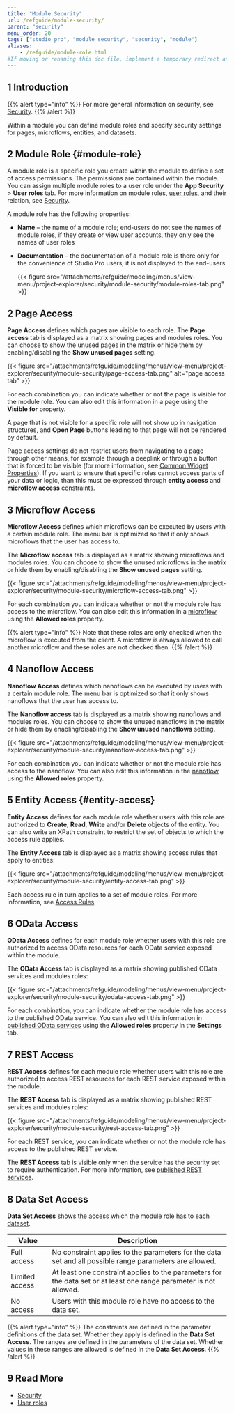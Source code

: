 ```yaml
---
title: "Module Security"
url: /refguide/module-security/
parent: "security"
menu_order: 20
tags: ["studio pro", "module security", "security", "module"]
aliases:
    - /refguide/module-role.html
#If moving or renaming this doc file, implement a temporary redirect and let the respective team know they should update the URL in the product. See Mapping to Products for more details. 
---
```


## 1 Introduction

{{% alert type="info" %}}
For more general information on security, see [Security](/refguide/security/).
{{% /alert %}}

Within a module you can define module roles and specify security settings for pages, microflows, entities, and datasets.

## 2 Module Role {#module-role}

A module role is a specific role you create within the module to define a set of access permissions. The permissions are contained within the module. You can assign multiple module roles to a user role under the **App Security** > **User roles** tab. For more information on module roles, [user roles](/refguide/user-roles/), and their relation, see [Security](/refguide/security/).

A module role has the following properties:

* **Name** – the name of a module role; end-users do not see the names of module roles, if they create or view user accounts, they only see the names of user roles
*  **Documentation** – the documentation of a module role is there only for the convenience of Studio Pro users, it is not displayed to the end-users

    {{< figure src="/attachments/refguide/modeling/menus/view-menu/project-explorer/security/module-security/module-roles-tab.png" >}}

## 2 Page Access

**Page Access** defines which pages are visible to each role. The **Page access** tab is displayed as a matrix showing pages and modules roles. You can choose to show the unused pages in the matrix or hide them by enabling/disabling the **Show unused pages** setting. 

{{< figure src="/attachments/refguide/modeling/menus/view-menu/project-explorer/security/module-security/page-access-tab.png" alt="page access tab" >}}

For each combination you can indicate whether or not the page is visible for the module role. You can also edit this information in a page using the **Visible for** property.

A page that is not visible for a specific role will not show up in navigation structures, and **Open Page** buttons leading to that page will not be rendered by default.

Page access settings do not restrict users from navigating to a page through other means, for example through a deeplink or through a button that is forced to be visible (for more information, see [Common Widget Properties](/refguide/common-widget-properties/)). If you want to ensure that specific roles cannot access parts of your data or logic, than this must be expressed through **entity access** and **microflow access** constraints.

## 3 Microflow Access

**Microflow Access** defines which microflows can be executed by users with a certain module role. The menu bar is optimized so that it only shows microflows that the user has access to. 

The **Microflow access** tab is displayed as a matrix showing microflows and modules roles. You can choose to show the unused microflows in the matrix or hide them by enabling/disabling the **Show unused pages** setting. 

{{< figure src="/attachments/refguide/modeling/menus/view-menu/project-explorer/security/module-security/microflow-access-tab.png" >}}

For each combination you can indicate whether or not the module role has access to the microflow. You can also edit this information in a [microflow](/refguide/microflow/) using the **Allowed roles** property.

{{% alert type="info" %}}
Note that these roles are only checked when the microflow is executed from the client. A microflow is always allowed to call another microflow and these roles are not checked then.
{{% /alert %}}

## 4 Nanoflow Access

**Nanoflow Access** defines which nanoflows can be executed by users with a certain module role. The menu bar is optimized so that it only shows nanoflows that the user has access to. 

The **Nanoflow access** tab is displayed as a matrix showing nanoflows and modules roles. You can choose to show the unused nanoflows in the matrix or hide them by enabling/disabling the **Show unused nanoflows** setting. 

{{< figure src="/attachments/refguide/modeling/menus/view-menu/project-explorer/security/module-security/nanoflow-access-tab.png" >}}

For each combination you can indicate whether or not the module role has access to the nanoflow. You can also edit this information in the [nanoflow](/refguide/nanoflow/) using the **Allowed roles** property.

## 5 Entity Access {#entity-access}

**Entity Access** defines for each module role whether users with this role are authorized to **Create**, **Read**, **Write** and/or **Delete** objects of the entity. You can also write an XPath constraint to restrict the set of objects to which the access rule applies.

The **Entity Access** tab is displayed as a matrix showing access rules that apply to entities:

{{< figure src="/attachments/refguide/modeling/menus/view-menu/project-explorer/security/module-security/entity-access-tab.png" >}}

Each access rule in turn applies to a set of module roles. For more information, see [Access Rules](/refguide/access-rules/).

## 6 OData Access 

**OData Access** defines for each module role whether users with this role are authorized to access OData resources for each OData service exposed within the module.

The **OData Access** tab is displayed as a matrix showing published OData services and modules roles:

{{< figure src="/attachments/refguide/modeling/menus/view-menu/project-explorer/security/module-security/odata-access-tab.png" >}}

For each combination, you can indicate whether the module role has access to the published OData service. You can also edit this information in [published OData services](/refguide/published-odata-services/) using the **Allowed roles** property in the **Settings** tab.

## 7 REST Access

**REST Access** defines for each module role whether users with this role are authorized to access REST resources for each REST service exposed within the module. 

The **REST Access** tab is displayed as a matrix showing published REST services and modules roles:

{{< figure src="/attachments/refguide/modeling/menus/view-menu/project-explorer/security/module-security/rest-access-tab.png" >}}

For each REST service, you can indicate whether or not the module role has access to the published REST service.

The **REST Access** tab is visible only when the service has the security set to require authentication. For more information, see [published REST services](/refguide/published-rest-services/).

## 8 Data Set Access

**Data Set Access** shows the access which the module role has to each [dataset](/refguide/data-sets/).

| Value | Description |
| --- | --- |
| Full access | No constraint applies to the parameters for the data set and all possible range parameters are allowed. |
| Limited access | At least one constraint applies to the parameters for the data set or at least one range parameter is not allowed. |
| No access | Users with this module role have no access to the data set. |

{{% alert type="info" %}}
The constraints are defined in the parameter definitions of the data set. Whether they apply is defined in the **Data Set Access**.
The ranges are defined in the parameters of the data set. Whether values in these ranges are allowed is defined in the **Data Set Access**.
{{% /alert %}}

## 9 Read More

* [Security](/refguide/security/)
* [User roles](/refguide/user-roles/)

